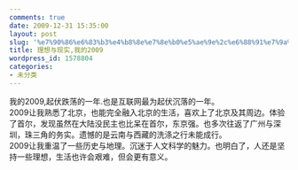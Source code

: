 ```yaml
---
comments: true
date: 2009-12-31 15:35:00
layout: post
slug: '%e7%90%86%e6%83%b3%e4%b8%8e%e7%8e%b0%e5%ae%9e%2c%e6%88%91%e7%9a%842009'
title: 理想与现实,我的2009
wordpress_id: 1578804
categories:
- 未分类
---
```


我的2009,起伏跌荡的一年.也是互联网最为起伏沉落的一年。  
2009让我熟悉了北京，也能完全融入北京的生活，喜欢上了北京及其周边。体验了首尔，发现虽然在大陆没民主也比呆在首尔，东京强。也多次往返了广州与深圳，珠三角的务实。遗憾的是云南与西藏的洗涤之行未能成行。  
2009让我重温了一些历史与地理。沉迷于人文科学的魅力。也明白了，人还是坚持一些理想，生活也许会艰难，但会更有意义。
